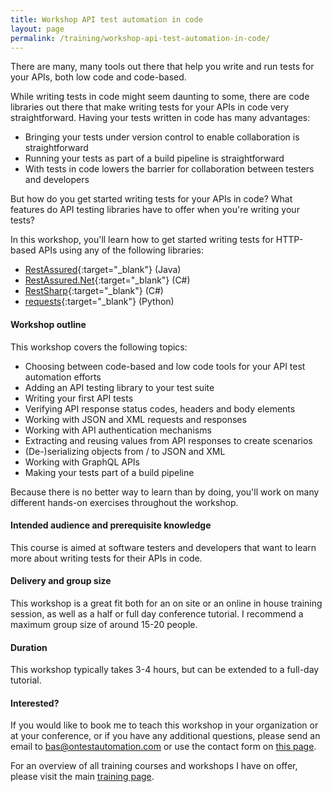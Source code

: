 ```yaml
---
title: Workshop API test automation in code
layout: page
permalink: /training/workshop-api-test-automation-in-code/
---
```

There are many, many tools out there that help you write and run tests for your APIs, both low code and code-based.

While writing tests in code might seem daunting to some, there are code libraries out there that make writing tests for your APIs in code very straightforward. Having your tests written in code has many advantages:

* Bringing your tests under version control to enable collaboration is straightforward
* Running your tests as part of a build pipeline is straightforward
* With tests in code lowers the barrier for collaboration between testers and developers

But how do you get started writing tests for your APIs in code? What features do API testing libraries have to offer when you're writing your tests?  

In this workshop, you'll learn how to get started writing tests for HTTP-based APIs using any of the following libraries:

* [RestAssured](https://rest-assured.io/){:target="_blank"} (Java)
* [RestAssured.Net](https://github.com/basdijkstra/rest-assured-net){:target="_blank"} (C#)
* [RestSharp](https://restsharp.dev/){:target="_blank"} (C#)
* [requests](https://requests.readthedocs.io/en/latest/){:target="_blank"} (Python)

#### Workshop outline
This workshop covers the following topics:

* Choosing between code-based and low code tools for your API test automation efforts
* Adding an API testing library to your test suite
* Writing your first API tests
* Verifying API response status codes, headers and body elements
* Working with JSON and XML requests and responses
* Working with API authentication mechanisms
* Extracting and reusing values from API responses to create scenarios
* (De-)serializing objects from / to JSON and XML 
* Working with GraphQL APIs
* Making your tests part of a build pipeline

Because there is no better way to learn than by doing, you'll work on many different hands-on exercises throughout the workshop.

#### Intended audience and prerequisite knowledge  
This course is aimed at software testers and developers that want to learn more about writing tests for their APIs in code.

#### Delivery and group size
This workshop is a great fit both for an on site or an online in house training session, as well as a half or full day conference tutorial. I recommend a maximum group size of around 15-20 people.

#### Duration
This workshop typically takes 3-4 hours, but can be extended to a full-day tutorial.

#### Interested?
If you would like to book me to teach this workshop in your organization or at your conference, or if you have any additional questions, please send an email to bas@ontestautomation.com or use the contact form on [this page](/contact/).

For an overview of all training courses and workshops I have on offer, please visit the main [training page](/training/).
